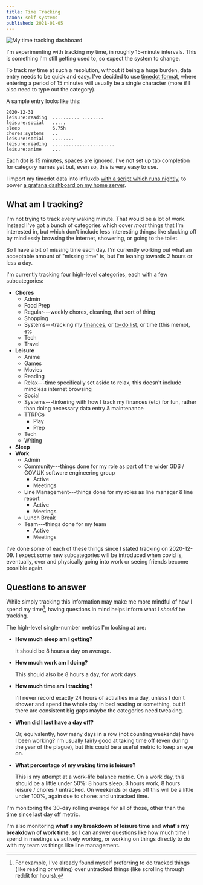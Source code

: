 ```yaml
---
title: Time Tracking
taxon: self-systems
published: 2021-01-05
---
```


![My time tracking dashboard](time-tracking-dashboard.png)

I'm experimenting with tracking my time, in roughly 15-minute
intervals.  This is something I'm still getting used to, so expect the
system to change.

To track my time at such a resolution, without it being a huge burden,
data entry needs to be quick and easy.  I've decided to use [timedot
format][], where entering a period of 15 minutes will usually be a
single character (more if I also need to type out the category).

A sample entry looks like this:

```
2020-12-31
leisure:reading  .......... ........
leisure:social   .....
sleep            6.75h
chores:systems   ..
leisure:social   ........
leisure:reading  .......................
leisure:anime    ...
```

Each dot is 15 minutes, spaces are ignored.  I've not set up tab
completion for category names yet but, even so, this is very easy to
use.

I import my timedot data into influxdb [with a script which runs
nightly][], to power [a grafana dashboard on my home server][].

[timedot format]: https://hledger.org/hledger.html#timedot-format
[with a script which runs nightly]: https://github.com/barrucadu/quantified-self-scripts
[a grafana dashboard on my home server]: https://github.com/barrucadu/nixfiles/tree/master/hosts/nyarlathotep/grafana-dashboards


What am I tracking?
-------------------

I'm not trying to track every waking minute.  That would be a lot of
work.  Instead I've got a bunch of categories which cover *most*
things that I'm interested in, but which don't include less
interesting things: like slacking off by mindlessly browsing the
internet, showering, or going to the toilet.

So I have a bit of missing time each day.  I'm currently working out
what an acceptable amount of "missing time" is, but I'm leaning
towards 2 hours or less a day.

I'm currently tracking four high-level categories, each with a few
subcategories:

- **Chores**
  - Admin
  - Food Prep
  - Regular---weekly chores, cleaning, that sort of thing
  - Shopping
  - Systems---tracking my [finances][], or [to-do list][], or time (this memo), etc
  - Tech
  - Travel
- **Leisure**
  - Anime
  - Games
  - Movies
  - Reading
  - Relax---time specifically set aside to relax, this doesn't include mindless internet browsing
  - Social
  - Systems---tinkering with how I track my finances (etc) for fun, rather than doing necessary data entry & maintenance
  - TTRPGs
    - Play
    - Prep
  - Tech
  - Writing
- **Sleep**
- **Work**
  - Admin
  - Community---things done for my role as part of the wider GDS / GOV.UK software engineering group
    - Active
    - Meetings
  - Line Management---things done for my roles as line manager & line report
    - Active
    - Meetings
  - Lunch Break
  - Team---things done for my team
    - Active
    - Meetings

I've done some of each of these things since I stated tracking on
2020-12-09.  I expect some new subcategories will be introduced when
covid is, eventually, over and physically going into work or seeing
friends become possible again.

[finances]: personal-finance.html
[to-do list]: self-organisation.html


Questions to answer
-------------------

While simply tracking this information may make me more mindful of how
I spend my time[^mindful], having questions in mind helps inform what
I *should* be tracking.

[^mindful]: For example, I've already found myself preferring to do
  tracked things (like reading or writing) over untracked things (like
  scrolling through reddit for hours).

The high-level single-number metrics I'm looking at are:

- **How much sleep am I getting?**

  It should be 8 hours a day on average.

- **How much work am I doing?**

  This should also be 8 hours a day, for work days.

- **How much time am I tracking?**

  I'll never record exactly 24 hours of activities in a day, unless I
  don't shower and spend the whole day in bed reading or something,
  but if there are consistent big gaps maybe the categories need
  tweaking.

- **When did I last have a day off?**

  Or, equivalently, how many days in a row (not counting weekends)
  have I been working?  I'm usually fairly good at taking time off
  (even during the year of the plague), but this could be a useful
  metric to keep an eye on.

- **What percentage of my waking time is leisure?**

  This is my attempt at a work-life balance metric.  On a work day,
  this should be a little under 50%: 8 hours sleep, 8 hours work, 8
  hours leisure / chores / untracked.  On weekends or days off this
  will be a little under 100%, again due to chores and untracked time.

I'm monitoring the 30-day rolling average for all of those, other than
the time since last day off metric.

I'm also monitoring **what's my breakdown of leisure time** and
**what's my breakdown of work time**, so I can answer questions like
how much time I spend in meetings vs actively working, or working on
things directly to do with my team vs things like line management.
